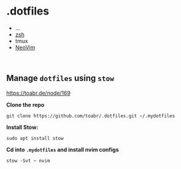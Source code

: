 # .dotfiles

- ...
- [zsh](zsh/.config/zsh)
- tmux
- [NeoVim](nvim/.config/nvim)

<br/>

## Manage `dotfiles` using `stow`

https://toabr.de/node/169

**Clone the repo**

`git clone https://github.com/toabr/.dotfiles.git ~/.mydotfiles`

**Install Stow:**

`sudo apt install stow`

**Cd into `.mydotfiles` and install nvim configs**

`stow -Svt ~ nvim`
